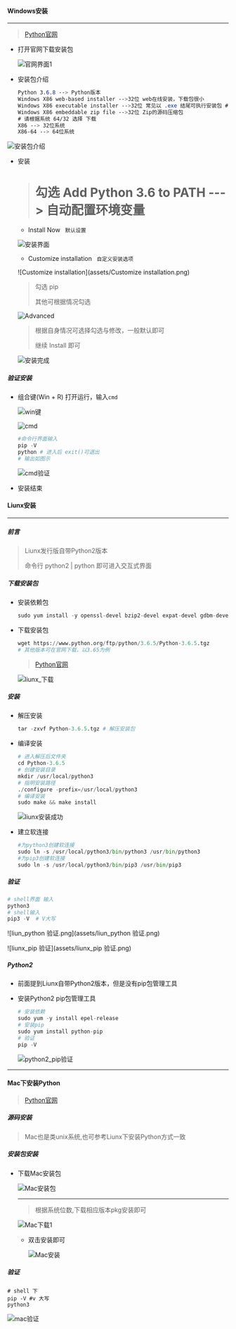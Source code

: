 #### Windows安装

---

>  [Python官网](https://www.python.org/)

- 打开官网下载安装包

  ![官网界面1](assets/win安装.png)

- 安装包介绍

  ```css
  Python 3.6.8 --> Python版本
  Windows X86 web-based installer -->32位 web在线安装，下载包很小
  Windows X86 executable installer -->32位 常见以 .exe 结尾可执行安装包 # 推荐这个
  Windows X86 embeddable zip file -->32位 Zip的源码压缩包
  # 请根据系统 64/32 选择 下载
  X86 --> 32位系统
  X86-64 --> 64位系统
  ```


![安装包介绍](assets/安装包介绍.png)

- 安装

  > # 勾选 Add Python 3.6 to PATH  ---> 自动配置环境变量

  - Install Now ` 默认设置`

  ![安装界面](assets/安装.png)

  - Customize installation ` 自定义安装选项`

  ![Customize installation](assets/Customize installation.png)

  > 勾选 pip 
  >
  > 其他可根据情况勾选

  ![Advanced](assets/Advanced.png)

  > 根据自身情况可选择勾选与修改，一般默认即可
  >
  > 继续 Install 即可

  ![安装完成](assets/安装完成.png)

##### 验证安装

- 组合键(Win + R) 打开运行，输入`cmd`

  ![win键](assets/win键.png)

  ![cmd](assets/cmd.png)

  ```python
  #命令行界面输入
  pip -V
  python # 进入后 exit()可退出 
  # 输出如图示
  ```

  ![cmd验证](assets/cmd验证.png)

- 安装结束

#### Liunx安装
---

##### 前言

>  Liunx发行版自带Python2版本
>
>  命令行 python2 | python 即可进入交互式界面

##### 下载安装包

- 安装依赖包

  ```python
  sudo yum install -y openssl-devel bzip2-devel expat-devel gdbm-devel readline-devel sqlite-devel
  ```

- 下载安装包

  ```python
  wget https://www.python.org/ftp/python/3.6.5/Python-3.6.5.tgz
  # 其他版本可在官网下载，以3.65为例
  ```

  > [Python官网](https://www.python.org/ftp/python)

  ![liunx_下载](assets/liunx_下载.png)

##### 安装

- 解压安装

  ```python
  tar -zxvf Python-3.6.5.tgz # 解压安装包
  ```

- 编译安装

  ```python
  # 进入解压后文件夹
  cd Python-3.6.5  
  # 创建安装目录
  mkdir /usr/local/python3
  # 指明安装路径
  ./configure -prefix=/usr/local/python3
  # 编译安装
  sudo make && make install
  ```

  ![liunx安装成功](assets/liunx安装成功.png)

- 建立软连接

  ```python
  #为python3创建软连接
  sudo ln -s /usr/local/python3/bin/python3 /usr/bin/python3 
  #为pip3创建软连接
  sudo ln -s /usr/local/python3/bin/pip3 /usr/bin/pip3  
  ```

##### 验证

  ```python
# shell界面 输入
python3
# shell输入 
pip3 -V  # V大写
  ```

![liun_python 验证.png](assets/liun_python 验证.png)

![liunx_pip 验证](assets/liunx_pip 验证.png)

##### Python2 

- 前面提到Liunx自带Python2版本，但是没有pip包管理工具

- 安装Python2 pip包管理工具

  ```python
  # 安装依赖
  sudo yum -y install epel-release
  # 安装pip
  sudo yum install python-pip
  # 验证
  pip -V
  ```

  ![python2_pip验证](assets/python2_pip验证.png)

---

#### Mac下安装Python

> [Python官网](https://www.python.org)

##### 源码安装

> Mac也是类unix系统,也可参考Liunx下安装Python方式一致

##### 安装包安装

- 下载Mac安装包

  ![Mac安装包](../../../Python%E6%80%BB%E7%BB%93/Python%E5%88%9D%E4%BD%93%E9%AA%8C/Python%E7%AE%80%E4%BB%8B/assets/Mac%E5%8C%85%E4%B8%8B%E8%BD%BD.png)

  ------

  > 根据系统位数,下载相应版本pkg安装即可

  ![Mac下载1](../../../Python%E6%80%BB%E7%BB%93/Python%E5%88%9D%E4%BD%93%E9%AA%8C/Python%E7%AE%80%E4%BB%8B/assets/Mac%E4%B8%8B%E8%BD%BD1.png)

  - 双击安装即可

    ![Mac安装](../../../Python%E6%80%BB%E7%BB%93/Python%E5%88%9D%E4%BD%93%E9%AA%8C/Python%E7%AE%80%E4%BB%8B/assets/Mac%E5%AE%89%E8%A3%85.png)

##### 验证

```shell
# shell 下
pip -V #v 大写
python3
```

![mac验证](../../../Python%E6%80%BB%E7%BB%93/Python%E5%88%9D%E4%BD%93%E9%AA%8C/Python%E7%AE%80%E4%BB%8B/assets/Mac%E9%AA%8C%E8%AF%81.png)